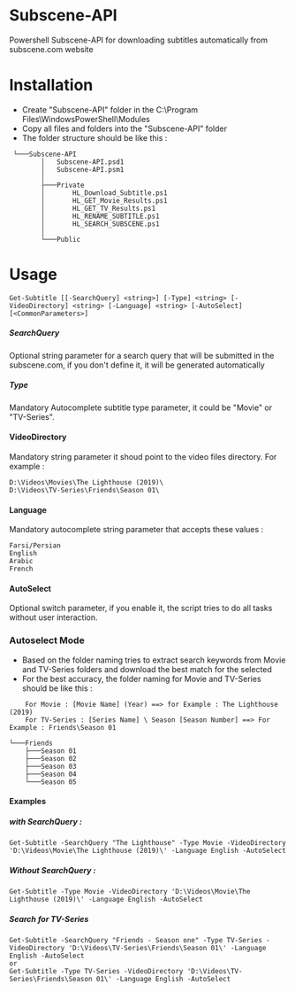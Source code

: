 # Subscene-API
Powershell Subscene-API for downloading subtitles automatically from subscene.com website
# Installation
- Create "Subscene-API" folder in the C:\Program Files\WindowsPowerShell\Modules
- Copy all files and folders into the "Subscene-API" folder
- The folder structure should be like this :
```
 └───Subscene-API
	    │   Subscene-API.psd1
	    │   Subscene-API.psm1
	    │
	    ├───Private
	    │       HL_Download_Subtitle.ps1
	    │       HL_GET_Movie_Results.ps1
	    │       HL_GET_TV_Results.ps1
	    │       HL_RENAME_SUBTITLE.ps1
	    │       HL_SEARCH_SUBSCENE.ps1
	    │
 	    └───Public
```
# Usage
```
Get-Subtitle [[-SearchQuery] <string>] [-Type] <string> [-VideoDirectory] <string> [-Language] <string> [-AutoSelect] [<CommonParameters>]
```
##### SearchQuery
Optional string parameter for a search query that will be submitted in the subscene.com, if you don't define it, it will be generated automatically
##### Type
Mandatory Autocomplete subtitle type parameter, it could be "Movie" or "TV-Series".
#### VideoDirectory
Mandatory string parameter it shoud point to the video files directory. For example :
```
D:\Videos\Movies\The Lighthouse (2019)\
D:\Videos\TV-Series\Friends\Season 01\
```
#### Language
Mandatory autocomplete string parameter that accepts these values :
```
Farsi/Persian
English
Arabic
French
```
#### AutoSelect
Optional switch parameter, if you enable it, the script tries to do all tasks without user interaction.
### Autoselect Mode
- Based on the folder naming tries to extract search keywords from Movie and TV-Series folders and download the best match for the selected
- For the best accuracy, the folder naming for Movie and TV-Series should be like this :
```
	For Movie : [Movie Name] (Year) ==> for Example : The Lighthouse (2019)
	For TV-Series : [Series Name] \ Season [Season Number] ==> For Example : Friends\Season 01
```
```
└───Friends
    ├───Season 01
    ├───Season 02
    ├───Season 03
    ├───Season 04
    └───Season 05
```
#### Examples
##### with SearchQuery :
```
Get-Subtitle -SearchQuery "The Lighthouse" -Type Movie -VideoDirectory 'D:\Videos\Movie\The Lighthouse (2019)\' -Language English -AutoSelect
```
##### Without SearchQuery :
```
Get-Subtitle -Type Movie -VideoDirectory 'D:\Videos\Movie\The Lighthouse (2019)\' -Language English -AutoSelect
```
##### Search for TV-Series
```
Get-Subtitle -SearchQuery "Friends - Season one" -Type TV-Series -VideoDirectory 'D:\Videos\TV-Series\Friends\Season 01\' -Language English -AutoSelect
or
Get-Subtitle -Type TV-Series -VideoDirectory 'D:\Videos\TV-Series\Friends\Season 01\' -Language English -AutoSelect
```
